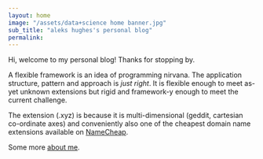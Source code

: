 ```yaml
---
layout: home
image: "/assets/data+science home banner.jpg"
sub_title: "aleks hughes's personal blog"
permalink:
---
```


Hi, welcome to my personal blog! Thanks for stopping by.

A flexible framework is an idea of programming nirvana. The application structure, pattern and approach is _just right_. It is flexible enough to meet as-yet unknown extensions but rigid and framework-y enough to meet the current challenge.

The extension (.xyz) is because it is multi-dimensional (geddit, cartesian co-ordinate axes) and conveniently also one of the cheapest domain name extensions available on [NameCheap](https://www.namecheap.com/).

Some more [about me](about/).

<!-- CV not linked yet, to figure out symlink for the file -->
<!-- [My cv](/assets/current_cv.pfg) -->

